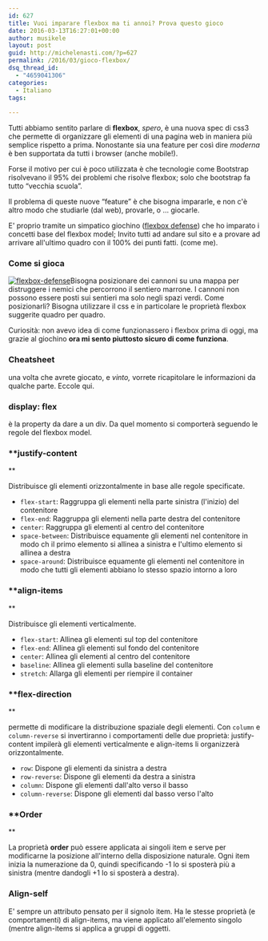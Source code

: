 ```yaml
---
id: 627
title: Vuoi imparare flexbox ma ti annoi? Prova questo gioco
date: 2016-03-13T16:27:01+00:00
author: musikele
layout: post
guid: http://michelenasti.com/?p=627
permalink: /2016/03/gioco-flexbox/
dsq_thread_id:
  - "4659041306"
categories:
  - Italiano
tags:
  
---
```

Tutti abbiamo sentito parlare di **flexbox**, _spero_, è una nuova spec di css3 che permette di organizzare gli elementi di una pagina web in maniera più semplice rispetto a prima. Nonostante sia una feature per così dire _moderna_ è ben supportata da tutti i browser (anche mobile!).

Forse il motivo per cui è poco utilizzata è che tecnologie come Bootstrap risolvevano il 95% dei problemi che risolve flexbox; solo che bootstrap fa tutto &#8220;vecchia scuola&#8221;.

Il problema di queste nuove &#8220;feature&#8221; è che bisogna impararle, e non c'è altro modo che studiarle (dal web), provarle, o ... giocarle.

E' proprio tramite un simpatico giochino ([flexbox defense](http://www.flexboxdefense.com/)) che ho imparato i concetti base del flexbox model; Invito tutti ad andare sul sito e a provare ad arrivare all'ultimo quadro con il 100% dei punti fatti. (come me).

### Come si gioca

<a href="https://i1.wp.com/michelenasti.com/wp-content/uploads/2016/03/Schermata-2016-03-13-alle-16.17.26.png" rel="attachment wp-att-634"><img class="aligncenter size-full wp-image-634" src="https://i1.wp.com/michelenasti.com/wp-content/uploads/2016/03/Schermata-2016-03-13-alle-16.17.26.png?fit=920%2C493" alt="flexbox-defense" srcset="https://i1.wp.com/michelenasti.com/wp-content/uploads/2016/03/Schermata-2016-03-13-alle-16.17.26.png?w=1429 1429w, https://i1.wp.com/michelenasti.com/wp-content/uploads/2016/03/Schermata-2016-03-13-alle-16.17.26.png?resize=300%2C161 300w, https://i1.wp.com/michelenasti.com/wp-content/uploads/2016/03/Schermata-2016-03-13-alle-16.17.26.png?resize=768%2C411 768w, https://i1.wp.com/michelenasti.com/wp-content/uploads/2016/03/Schermata-2016-03-13-alle-16.17.26.png?resize=1024%2C548 1024w, https://i1.wp.com/michelenasti.com/wp-content/uploads/2016/03/Schermata-2016-03-13-alle-16.17.26.png?resize=700%2C375 700w" sizes="(max-width: 920px) 100vw, 920px" data-recalc-dims="1" /></a>Bisogna posizionare dei cannoni su una mappa per distruggere i nemici che percorrono il sentiero marrone. I cannoni non possono essere posti sui sentieri ma solo negli spazi verdi. Come posizionarli? Bisogna utilizzare il css e in particolare le proprietà flexbox suggerite quadro per quadro.

Curiosità: non avevo idea di come funzionassero i flexbox prima di oggi, ma grazie al giochino **ora mi sento piuttosto sicuro di come funziona**.

### Cheatsheet

una volta che avrete giocato, e _vinto,_ vorrete ricapitolare le informazioni da qualche parte. Eccole qui.

<div class="gist-oembed" data-gist="musikele/682dba90cb6fec77969f.json">
</div>

### display: flex

è la property da dare a un div. Da quel momento si comporterà seguendo le regole del flexbox model.

### **justify-content
  
** 

Distribuisce gli elementi orizzontalmente in base alle regole specificate.

  * `flex-start`: Raggruppa gli elementi nella parte sinistra (l'inizio) del contenitore
  * `flex-end`: Raggruppa gli elementi nella parte destra del contenitore
  * `center`: Raggruppa gli elementi al centro del contenitore
  * `space-between`: Distribuisce equamente gli elementi nel contenitore in modo ch il primo elemento si allinea a sinistra e l'ultimo elemento si allinea a destra
  * `space-around`: Distribuisce equamente gli elementi nel contenitore in modo che tutti gli elementi abbiano lo stesso spazio intorno a loro

### **align-items
  
** 

Distribuisce gli elementi verticalmente.

  * `flex-start`: Allinea gli elementi sul top del contenitore
  * `flex-end`: Allinea gli elementi sul fondo del contenitore
  * `center`: Allinea gli elementi al centro del contenitore
  * `baseline`: Allinea gli elementi sulla baseline del contenitore
  * `stretch`: Allarga gli elementi per riempire il container

### **flex-direction
  
** 

permette di modificare la distribuzione spaziale degli elementi. Con `column` e `column-reverse` si invertiranno i comportamenti delle due proprietà: justify-content impilerà gli elementi verticalmente e align-items li organizzerà orizzontalmente.

  * `row`: Dispone gli elementi da sinistra a destra
  * `row-reverse`: Dispone gli elementi da destra a sinistra
  * `column`: Dispone gli elementi dall'alto verso il basso
  * `column-reverse`: Dispone gli elementi dal basso verso l'alto

### **Order
  
** 

La proprietà **order** può essere applicata ai singoli item e serve per modificarne la posizione all'interno della disposizione naturale. Ogni item inizia la numerazione da 0, quindi specificando -1 lo si sposterà più a sinistra (mentre dandogli +1 lo si sposterà a destra).

### **Align-self**

E' sempre un attributo pensato per il signolo item. Ha le stesse proprietà (e comportamenti) di align-items, ma viene applicato all'elemento singolo (mentre align-items si applica a gruppi di oggetti.